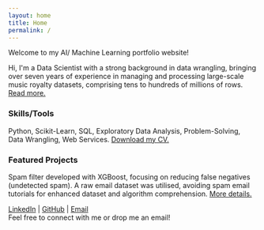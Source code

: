 ```yaml
---
layout: home
title: Home
permalink: /
---
```


Welcome to my AI/ Machine Learning portfolio website!

Hi, I'm a Data Scientist with a strong background in data wrangling, bringing over seven years of experience in managing and processing large-scale music royalty datasets, comprising tens to hundreds of millions of rows. [Read more.](/about)

### Skills/Tools
Python, Scikit-Learn, SQL, Exploratory Data Analysis, Problem-Solving, Data Wrangling, Web Services. [Download my CV.](/assets/archie-dobiss-cv.pdf)

### Featured Projects
Spam filter developed with XGBoost, focusing on reducing false negatives (undetected spam). A raw email dataset was utilised, avoiding spam email tutorials for enhanced dataset and algorithm comprehension. [More details.](/projects/spam-filter)

[LinkedIn](https://www.linkedin.com/in/adobiss) | [GitHub](https://github.com/adobiss) | [Email](mailto:archie.dobiss@gmail.com)  
Feel free to connect with me or drop me an email!